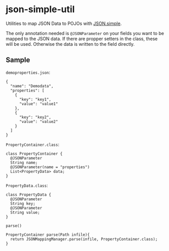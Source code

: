 # json-simple-util

Utilities to map JSON Data to POJOs with [JSON.simple][jsonsimple].

The only annotation needed is `@JSONParameter` on your fields you want to be mapped
to the JSON data. If there are propper setters in the class, these will be used.
Otherwise the data is written to the field directly.

## Sample

`demoproperties.json`:

    {
      "name": "Demodata",
      "properties": [
        {
          "key": "key1",
          "value": "value1"
        },
        {
          "key": "key2",
          "value": "value2"
        }
      ]
    }

`PropertyContainer.class`:

    class PropertyContainer {
      @JSONParameter
      String name;
      @JSONParameter(name = "properties")
      List<PropertyData> data;
    }

`PropertyData.class`:
    
    class PropertyData {
      @JSONParameter
      String key;
      @JSONParameter
      String value;
    }

`parse()`

    PropertyContainer parse(Path infile){
      return JSONMappingManager.parse(infile, PropertyContainer.class);
    }

[jsonsimple]: https://github.com/fangyidong/json-simple
